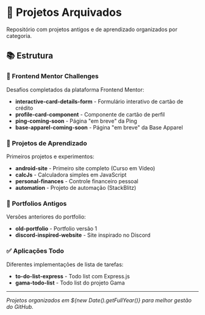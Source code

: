 # 📁 Projetos Arquivados

Repositório com projetos antigos e de aprendizado organizados por categoria.

## 📚 Estrutura

### 🎯 Frontend Mentor Challenges
Desafios completados da plataforma Frontend Mentor:
- **interactive-card-details-form** - Formulário interativo de cartão de crédito
- **profile-card-component** - Componente de cartão de perfil
- **ping-coming-soon** - Página "em breve" da Ping
- **base-apparel-coming-soon** - Página "em breve" da Base Apparel

### 📖 Projetos de Aprendizado  
Primeiros projetos e experimentos:
- **android-site** - Primeiro site completo (Curso em Vídeo)
- **calcJs** - Calculadora simples em JavaScript
- **personal-finances** - Controle financeiro pessoal
- **automation** - Projeto de automação (StackBlitz)

### 💼 Portfolios Antigos
Versões anteriores do portfolio:
- **old-portfolio** - Portfolio versão 1
- **discord-inspired-website** - Site inspirado no Discord

### ✅ Aplicações Todo
Diferentes implementações de lista de tarefas:
- **to-do-list-express** - Todo list com Express.js
- **gama-todo-list** - Todo list do projeto Gama

---

*Projetos organizados em ${new Date().getFullYear()} para melhor gestão do GitHub.*